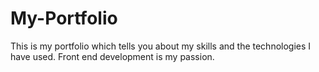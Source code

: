 # My-Portfolio
This is my portfolio which tells you about my skills and the technologies I have used.
Front end development is my passion.
